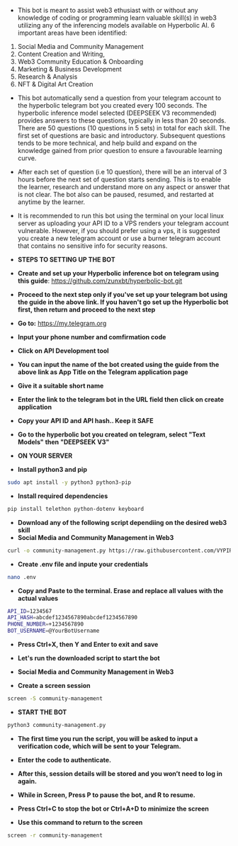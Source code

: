 - This bot is meant to assist web3 ethusiast with or without any knowledge of coding or programming learn valuable skill(s) in web3 utilizing any of the inferencing models available on Hyperbolic AI. 6 important areas have been identified:
1. Social Media and Community Management
2. Content Creation and Writing,
3. Web3 Community Education & Onboarding
4. Marketing & Business Development
5. Research & Analysis
6. NFT & Digital Art Creation

- This bot automatically send a question from your telegram account to the hyperbolic telegram bot you created every 100 seconds. The hyperbolic inference model selected (DEEPSEEK V3 recommended) provides answers to these questions, typically in less than 20 seconds. There are 50 questions (10 questions in 5 sets) in total for each skill. The first set of questions are basic and introductory. Subsequent questions tends to be more technical, and help build and expand on the knowledge gained from prior question to ensure a favourable learning curve.

- After each set of question (i.e 10 question), there will be an interval of 3 hours before the next set of question starts sending. This is to enable the learner, research and understand more on any aspect or answer that is not clear. The bot also can be paused, resumed, and restarted at anytime by the learner.

- It is recommended to run this bot using the terminal on your local linux server as uploading your API ID to a VPS renders your telegram account vulnerable. However, if you should prefer using a vps, it is suggested you create a new telegram account or use a burner telegram account that contains no sensitive info for security reasons.




- **STEPS TO SETTING UP THE BOT**

- **Create and set up your Hyperbolic inference bot on telegram using this guide**: https://github.com/zunxbt/hyperbolic-bot.git
- **Proceed to the next step only if you've set up your telegram bot using the guide in the above link. If you haven't go set up the Hyperbolic bot first, then return and proceed to the next step**

- **Go to:** https://my.telegram.org
- **Input your phone number and comfirmation code**
- **Click on API Development tool**
- **You can input the name of the bot created using the guide from the above link as App Title on the Telegram application page**
- **Give it a suitable short name**
- **Enter the link to the telegram bot in the URL field then click on create application**
- **Copy your API ID and API hash.. Keep it SAFE**
- **Go to the hyperbolic bot you created on telegram, select "Text Models" then "DEEPSEEK V3"**
- **ON YOUR SERVER**
- **Install python3 and pip**
```bash
sudo apt install -y python3 python3-pip
```
- **Install required dependencies**
```bash
pip install telethon python-dotenv keyboard
```

- **Download any of the following script dependiing on the desired web3 skill**
- **Social Media and Community Management in Web3**
```bash
curl -o community-management.py https://raw.githubusercontent.com/VYPIR99/Web3-Skill/main/community-management.py
```

- **Create .env file and inpute your credentials**
```bash 
nano .env
```
- **Copy and Paste to the terminal. Erase and replace all values with the actual values** 
```bash
API_ID=1234567
API_HASH=abcdef1234567890abcdef1234567890
PHONE_NUMBER=+1234567890
BOT_USERNAME=@YourBotUsername
```
- **Press Ctrl+X, then Y and Enter to exit and save**

- **Let's run the downloaded script to start the bot**
- **Social Media and Community Management in Web3**
- **Create a screen session**
```bash
screen -S community-management
```
- **START THE BOT**
```bash
python3 community-management.py
```

- **The first time you run the script, you will be asked to input a verification code, which will be sent to your Telegram.**
- **Enter the code to authenticate.**
- **After this, session details will be stored and you won’t need to log in again.**
- **While in Screen, Press P to pause the bot, and R to resume.**

- **Press Ctrl+C to stop the bot or Ctrl+A+D to minimize the screen**

- **Use this command to return to the screen**
```bash
screen -r community-management
```
